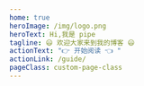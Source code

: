```yaml
---
home: true
heroImage: /img/logo.png
heroText: Hi,我是 pipe
tagline: 😃 欢迎大家来到我的博客 😃
actionText: "👉 开始阅读 👈 "
actionLink: /guide/
pageClass: custom-page-class
---
```


<Vssue :title="$title" />

